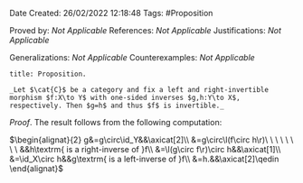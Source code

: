 <div class="topSpace"></div>

Date Created: 26/02/2022 12:18:48
Tags: #Proposition

Proved by: _Not Applicable_
References: _Not Applicable_
Justifications: _Not Applicable_

Generalizations: _Not Applicable_
Counterexamples: _Not Applicable_

``` ad-Proposition
title: Proposition.

_Let $\cat{C}$ be a category and fix a left and right-invertible morphism $f:X\to Y$ with one-sided inverses $g,h:Y\to X$, respectively. Then $g=h$ and thus $f$ is invertible._

```

_Proof_. The result follows from the following computation:

$\begin{alignat}{2}
    g&=g\circ\id_Y&&\axicat[2]\\
    &=g\circ\l(f\circ h\r)\ \ \ \ \ \ \ \ &&h\textrm{ is a right-inverse of }f\\
    &=\l(g\circ f\r)\circ h&&\axicat[1]\\
    &=\id_X\circ h&&g\textrm{ is a left-inverse of }f\\
    &=h.&&\axicat[2]\qedin
\end{alignat}$
